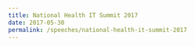 ```yaml
---
title: National Health IT Summit 2017
date: 2017-05-30
permalink: /speeches/national-health-it-summit-2017
---
```

